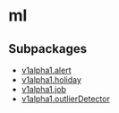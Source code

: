 # ml



## Subpackages

* [v1alpha1.alert](v1alpha1/alert.md)
* [v1alpha1.holiday](v1alpha1/holiday/index.md)
* [v1alpha1.job](v1alpha1/job.md)
* [v1alpha1.outlierDetector](v1alpha1/outlierDetector/index.md)
